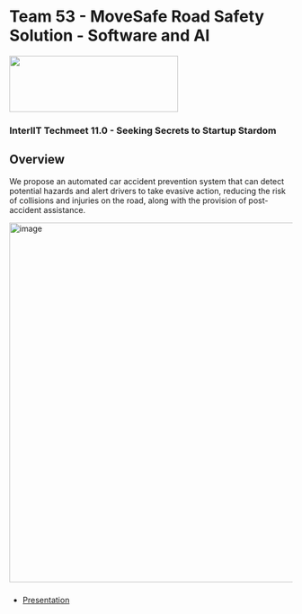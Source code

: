 # Team 53 - MoveSafe Road Safety Solution - Software and AI
<img src="https://user-images.githubusercontent.com/122287288/217526152-0fbfc200-7a5c-4193-84ce-70557637e4c3.png" width="300" height="100">

### InterIIT Techmeet 11.0 - Seeking Secrets to Startup Stardom

## Overview
We propose an automated car accident prevention system that can detect potential hazards and alert
drivers to take evasive action, reducing the risk of collisions and injuries on the road, along with the
provision of post-accident assistance.

<img width="640" alt="image" src="https://user-images.githubusercontent.com/122287288/217522485-c16547ce-cdd3-46bc-8d8d-b75a016e1eef.png">

### 
* [Presentation](https://docs.google.com/presentation/d/1_Tkh1lPt-1Cj6wVx2iUK4uiASRPQVmz_eB_kLaLYO6U/edit#slide=id.g1f073591258_0_43)
